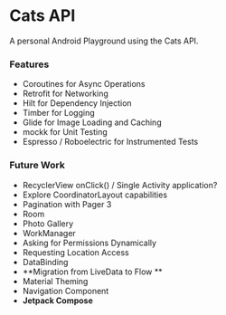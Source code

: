 # Cats API

A personal Android Playground using the Cats API.

### Features

- Coroutines for Async Operations
- Retrofit for Networking
- Hilt for Dependency Injection
- Timber for Logging
- Glide for Image Loading and Caching
- mockk for Unit Testing
- Espresso / Roboelectric for Instrumented Tests

### Future Work

- RecyclerView onClick() / Single Activity application?
- Explore CoordinatorLayout capabilities
- Pagination with Pager 3
- Room
- Photo Gallery
- WorkManager
- Asking for Permissions Dynamically
- Requesting Location Access
- DataBinding
- **Migration from LiveData to Flow **
- Material Theming
- Navigation Component
- **Jetpack Compose**
